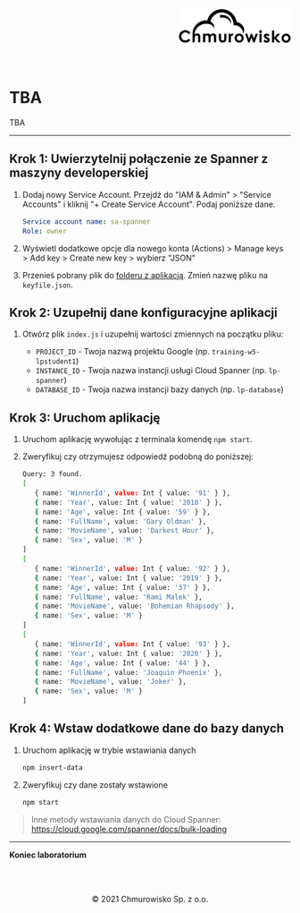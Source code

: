 <img src="../../../../img/logo.png" alt="Chmurowisko logo" width="200"  align="right">
<br><br>
<br><br>
<br><br>

# TBA

TBA

---

## Krok 1: Uwierzytelnij połączenie ze Spanner z maszyny developerskiej

1. Dodaj nowy Service Account. Przejdź do "IAM & Admin" > "Service Accounts" i kliknij "+ Create Service Account". Podaj poniższe dane.

   ```yaml
   Service account name: sa-spanner
   Role: owner
   ```

1. Wyświetl dodatkowe opcje dla nowego konta (Actions) > Manage keys > Add key > Create new key > wybierz "JSON"
1. Przenieś pobrany plik do [folderu z aplikacją](./files/app). Zmień nazwę pliku na `keyfile.json`.

## Krok 2: Uzupełnij dane konfiguracyjne aplikacji

1. Otwórz plik `index.js` i uzupełnij wartości zmiennych na początku pliku:

   - `PROJECT_ID` - Twoja nazwą projektu Google (np. `training-w5-lpstudent1`)
   - `INSTANCE_ID` - Twoja nazwa instancji usługi Cloud Spanner (np. `lp-spanner`)
   - `DATABASE_ID` - Twoja nazwa instancji bazy danych (np. `lp-database`)

## Krok 3: Uruchom aplikację

1. Uruchom aplikację wywołując z terminala komendę `npm start`.
1. Zweryfikuj czy otrzymujesz odpowiedź podobną do poniższej:

   ```bash
   Query: 3 found.
   [
      { name: 'WinnerId', value: Int { value: '91' } },
      { name: 'Year', value: Int { value: '2018' } },
      { name: 'Age', value: Int { value: '59' } },
      { name: 'FullName', value: 'Gary Oldman' },
      { name: 'MovieName', value: 'Darkest Hour' },
      { name: 'Sex', value: 'M' }
   ]
   [
      { name: 'WinnerId', value: Int { value: '92' } },
      { name: 'Year', value: Int { value: '2019' } },
      { name: 'Age', value: Int { value: '37' } },
      { name: 'FullName', value: 'Rami Malek' },
      { name: 'MovieName', value: 'Bohemian Rhapsody' },
      { name: 'Sex', value: 'M' }
   ]
   [
      { name: 'WinnerId', value: Int { value: '93' } },
      { name: 'Year', value: Int { value: '2020' } },
      { name: 'Age', value: Int { value: '44' } },
      { name: 'FullName', value: 'Joaquin Phoenix' },
      { name: 'MovieName', value: 'Joker' },
      { name: 'Sex', value: 'M' }
   ]
   ```

## Krok 4: Wstaw dodatkowe dane do bazy danych

1. Uruchom aplikację w trybie wstawiania danych

   ```bash
   npm insert-data
   ```

1. Zweryfikuj czy dane zostały wstawione

   ```bash
   npm start
   ```

> Inne metody wstawiania danych do Cloud Spanner: https://cloud.google.com/spanner/docs/bulk-loading

---

**Koniec laboratorium**

<br><br>

<center><p>&copy; 2021 Chmurowisko Sp. z o.o.<p></center>
